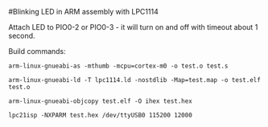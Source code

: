 #Blinking LED in ARM assembly with LPC1114

Attach LED to PIO0-2 or PIO0-3 - it will turn on and off with timeout about 1 second.

Build commands:

    arm-linux-gnueabi-as -mthumb -mcpu=cortex-m0 -o test.o test.s
    
    arm-linux-gnueabi-ld -T lpc1114.ld -nostdlib -Map=test.map -o test.elf test.o
    
    arm-linux-gnueabi-objcopy test.elf -O ihex test.hex
    
    lpc21isp -NXPARM test.hex /dev/ttyUSB0 115200 12000

